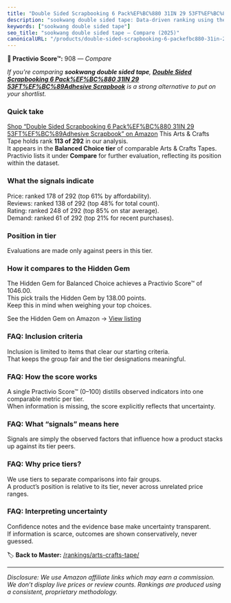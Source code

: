 ```yaml
---
title: "Double Sided Scrapbooking 6 Pack%EF%BC%880 31IN 29 53FT%EF%BC%89Adhesive Scrapbook"
description: "sookwang double sided tape: Data-driven ranking using the Practivio Score™. Positioned by quality, value, demand, findability, momentum."
keywords: ["sookwang double sided tape"]
seo_title: "sookwang double sided tape — Compare (2025)"
canonicalURL: "/products/double-sided-scrapbooking-6-packefbc880-31in-29-53ftefbc89adhesive-scrapbook-B0CP8TYML2/"
---
```


**🛒 Practivio Score™:** 908 — _Compare_


*If you're comparing **sookwang double sided tape**, **[Double Sided Scrapbooking 6 Pack%EF%BC%880 31IN 29 53FT%EF%BC%89Adhesive Scrapbook](https://www.amazon.com/dp/B0CP8TYML2?tag=practivio-20)** is a strong alternative to put on your shortlist.*
### Quick take
[Shop “Double Sided Scrapbooking 6 Pack%EF%BC%880 31IN 29 53FT%EF%BC%89Adhesive Scrapbook” on Amazon](https://www.amazon.com/dp/B0CP8TYML2?tag=practivio-20)
This Arts & Crafts Tape holds rank **113 of 292** in our analysis.  
It appears in the **Balanced Choice tier** of comparable Arts & Crafts Tapes.  
Practivio lists it under **Compare** for further evaluation, reflecting its position within the dataset.

### What the signals indicate
Price: ranked 178 of 292 (top 61% by affordability).  
Reviews: ranked 138 of 292 (top 48% for total count).  
Rating: ranked 248 of 292 (top 85% on star average).  
Demand: ranked 61 of 292 (top 21% for recent purchases).

### Position in tier
Evaluations are made only against peers in this tier.

### How it compares to the Hidden Gem
The Hidden Gem for Balanced Choice achieves a Practivio Score™ of 1046.00.  
This pick trails the Hidden Gem by 138.00 points.  
Keep this in mind when weighing your top choices.  

See the Hidden Gem on Amazon → [View listing](https://www.amazon.com/dp/B08FSTJQ3Y?tag=practivio-20)

### FAQ: Inclusion criteria
Inclusion is limited to items that clear our starting criteria.  
That keeps the group fair and the tier designations meaningful.

### FAQ: How the score works
A single Practivio Score™ (0–100) distills observed indicators into one comparable metric per tier.  
When information is missing, the score explicitly reflects that uncertainty.

### FAQ: What “signals” means here
Signals are simply the observed factors that influence how a product stacks up against its tier peers.

### FAQ: Why price tiers?
We use tiers to separate comparisons into fair groups.  
A product’s position is relative to its tier, never across unrelated price ranges.

### FAQ: Interpreting uncertainty
Confidence notes and the evidence base make uncertainty transparent.  
If information is scarce, outcomes are shown conservatively, never guessed.

<!-- Missing template for Compare/CompareWithinPriceClass -->


🏷️ **Back to Master:** [/rankings/arts-crafts-tape/](/rankings/arts-crafts-tape/)

---
_Disclosure: We use Amazon affiliate links which may earn a commission. We don’t display live prices or review counts. Rankings are produced using a consistent, proprietary methodology._
